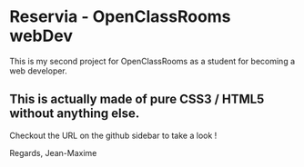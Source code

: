 # Reservia - OpenClassRooms webDev

This is my second project for OpenClassRooms as a student for becoming a web developer.

## This is actually made of pure CSS3 / HTML5 without anything else.

Checkout the URL on the github sidebar to take a look !

Regards, Jean-Maxime

